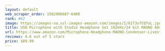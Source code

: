 ```yaml
---
layout: default 
﻿web_scraper_order: 1582906687-6480
rank: #62
image: https://images-na.ssl-images-amazon.com/images/I/61T3o7CQToL.jpg
title: USB Microphone with Studio Headphone Set 192kHz/24 bit MAONO A04H Vocal Condenser…
url: https://www.amazon.com/Microphone-Headphone-MAONO-Condenser-Livestreaming/dp/B07VYJ4TV2/ref=zg_mw_musical-instruments_62?_encoding=UTF8&psc=1&refRID=RA0A6WJ8XR76W6MNNJHV
reviews: 4.6 out of 5 stars
price: $89.99 
---
```

